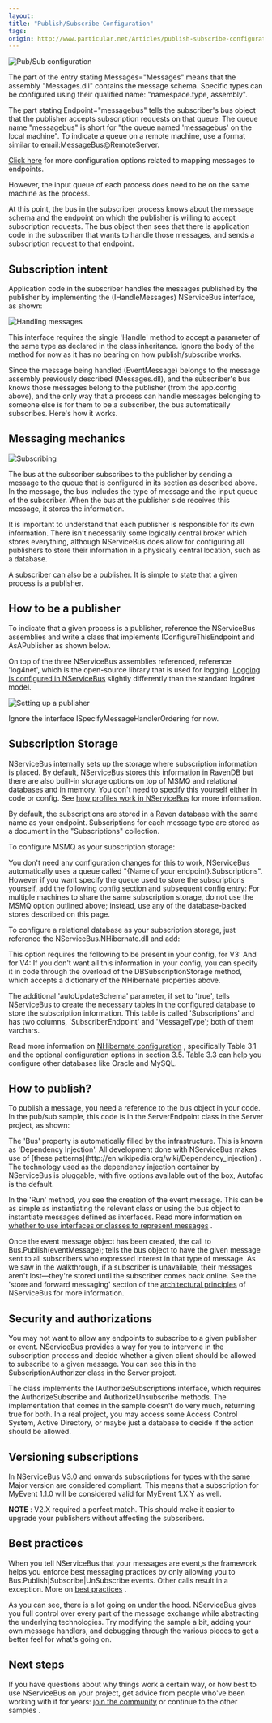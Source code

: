 ```yaml
---
layout:
title: "Publish/Subscribe Configuration"
tags: 
origin: http://www.particular.net/Articles/publish-subscribe-configuration
---
```

![Pub/Sub configuration](https://particular.blob.core.windows.net/media/Default/images/basic_pubsub.png)

The part of the <add> entry stating Messages="Messages" means that the assembly "Messages.dll" contains the message schema. Specific types can be configured using their qualified name: "namespace.type, assembly".

The part stating Endpoint="messagebus" tells the subscriber's bus object that the publisher accepts subscription requests on that queue. The queue name "messagebus" is short for "the queue named 'messagebus' on the local machine". To indicate a queue on a remote machine, use a format similar to email:MessageBus@RemoteServer.

[Click here](how-do-i-specify-to-which-destination-a-message-will-be-sent) for more configuration options related to mapping messages to endpoints.

However, the input queue of each process does need to be on the same machine as the process.

At this point, the bus in the subscriber process knows about the message schema and the endpoint on which the publisher is willing to accept subscription requests. The bus object then sees that there is application code in the subscriber that wants to handle those messages, and sends a subscription request to that endpoint.


Subscription intent
-------------------

Application code in the subscriber handles the messages published by the publisher by implementing the (IHandleMessages<t>) NServiceBus interface, as shown:

![Handling messages](https://particular.blob.core.windows.net/media/Default/images/nservicebus_eventmessagehandler.png)

This interface requires the single 'Handle' method to accept a parameter of the same type as declared in the class inheritance. Ignore the body of the method for now as it has no bearing on how publish/subscribe works.

Since the message being handled (EventMessage) belongs to the message assembly previously described (Messages.dll), and the subscriber's bus knows those messages belong to the publisher (from the app.config above), and the only way that a process can handle messages belonging to someone else is for them to be a subscriber, the bus automatically subscribes. Here's how it works.


Messaging mechanics
-------------------

![Subscribing](https://particular.blob.core.windows.net/media/Default/images/subscribe.png)

The bus at the subscriber subscribes to the publisher by sending a message to the queue that is configured in its <unicastbusconfig> section as described above. In the message, the bus includes the type of message and the input queue of the subscriber. When the bus at the publisher side receives this message, it stores the information.

It is important to understand that each publisher is responsible for its own information. There isn't necessarily some logically central broker which stores everything, although NServiceBus does allow for configuring all publishers to store their information in a physically central location, such as a database.

A subscriber can also be a publisher. It is simple to state that a given process is a publisher.

How to be a publisher
---------------------

To indicate that a given process is a publisher, reference the NServiceBus assemblies and write a class that implements IConfigureThisEndpoint and AsAPublisher as shown below.

On top of the three NServiceBus assemblies referenced, reference
'log4net', which is the open-source library that is used for logging.
[Logging is configured in NServiceBus](logging-in-nservicebus) slightly differently than the standard log4net model.

![Setting up a publisher](https://particular.blob.core.windows.net/media/Default/images/nservicebus_publisher.png)

Ignore the interface ISpecifyMessageHandlerOrdering for now.

Subscription Storage
--------------------

NServiceBus internally sets up the storage where subscription information is placed. By default, NServiceBus stores this information in RavenDB but there are also built-in storage options on top of MSMQ and relational databases and in memory. You don't need to specify this yourself either in code or config. See [how profiles work in NServiceBus](profiles-for-nservicebus-host) for more information.

By default, the subscriptions are stored in a Raven database with the same name as your endpoint. Subscriptions for each message type are stored as a document in the "Subscriptions" collection.

To configure MSMQ as your subscription storage:

<script src="https://gist.github.com/johnsimons/6026128.js?file=ConfigureMsmqSubscriptionStorage.cs&amp;footer=no"></script> You don't need any configuration changes for this to work, NServiceBus automatically uses a queue called "{Name of your endpoint}.Subscriptions". However if you want specify the queue used to store the subscriptions yourself, add the following config section and subsequent config entry:

<script src="https://gist.github.com/johnsimons/6026128.js?file=MsmqSubscriptionStorageConfig.xml"></script> For multiple machines to share the same subscription storage, do not use the MSMQ option outlined above; instead, use any of the database-backed stores described on this page.

To configure a relational database as your subscription storage, just reference the NServiceBus.NHibernate.dll and add:

<script src="https://gist.github.com/johnsimons/6026128.js?file=ConfigureNHibernateSubscriptionStorage.cs"></script> This option requires the following to be present in your config, for V3:

<script src="https://gist.github.com/johnsimons/6026128.js?file=DBSubscriptionStorageConfig.xml"></script> And for V4:

<script src="https://gist.github.com/johnsimons/6026128.js?file=NHibernateSubscriptionConfig.xml"></script> If you don't want all this information in your config, you can specify it in code through the overload of the DBSubscriptionStorage method, which accepts a dictionary of the NHibernate properties above.

The additional 'autoUpdateSchema' parameter, if set to 'true', tells NServiceBus to create the necessary tables in the configured database to store the subscription information. This table is called 'Subscriptions' and has two columns, 'SubscriberEndpoint' and 'MessageType'; both of them varchars.

Read more information on [NHibernate configuration](http://nhforge.org/doc/nh/en/index.html#session-configuration)
, specifically Table 3.1 and the optional configuration options in section 3.5. Table 3.3 can help you configure other databases like Oracle and MySQL.

How to publish?
---------------

To publish a message, you need a reference to the bus object in your code. In the pub/sub sample, this code is in the ServerEndpoint class in the Server project, as shown:

<script src="https://gist.github.com/johnsimons/6026128.js?file=HandlerThatPublishedEvent.cs"></script> The 'Bus' property is automatically filled by the infrastructure. This is known as 'Dependency Injection'. All development done with NServiceBus makes use of [these patterns](http://en.wikipedia.org/wiki/Dependency_injection) . The technology used as the dependency injection container by NServiceBus is pluggable, with five options available out of the box, Autofac is the default.

In the 'Run' method, you see the creation of the event message. This can be as simple as instantiating the relevant class or using the bus object to instantiate messages defined as interfaces. Read more information on
[whether to use interfaces or classes to represent messages](messages-as-interfaces) .

Once the event message object has been created, the call to Bus.Publish(eventMessage); tells the bus object to have the given message sent to all subscribers who expressed interest in that type of message. As we saw in the walkthrough, if a subscriber is unavailable, their messages aren't lost—they're stored until the subscriber comes back online. See the 'store and forward messaging' section of the
[architectural principles](architectural-principles) of NServiceBus for more information.

Security and authorizations
---------------------------

You may not want to allow any endpoints to subscribe to a given publisher or event. NServiceBus provides a way for you to intervene in the subscription process and decide whether a given client should be allowed to subscribe to a given message. You can see this in the SubscriptionAuthorizer class in the Server project.

The class implements the IAuthorizeSubscriptions interface, which requires the AuthorizeSubscribe and AuthorizeUnsubscribe methods. The implementation that comes in the sample doesn't do very much, returning true for both. In a real project, you may access some Access Control System, Active Directory, or maybe just a database to decide if the action should be allowed.

Versioning subscriptions
------------------------

In NServiceBus V3.0 and onwards subscriptions for types with the same Major version are considered compliant. This means that a subscription for MyEvent 1.1.0 will be considered valid for MyEvent 1.X.Y as well.

**NOTE** : V2.X required a perfect match. This should make it easier to upgrade your publishers without affecting the subscribers.

Best practices
--------------

When you tell NServiceBus that your messages are event,s the framework helps you enforce best messaging practices by only allowing you to Bus.Publish|Subscribe|UnSubscribe events. Other calls result in a exception. More on [best practices](introducing-ievent-and-icommand) .

As you can see, there is a lot going on under the hood. NServiceBus gives you full control over every part of the message exchange while abstracting the underlying technologies. Try modifying the sample a bit, adding your own message handlers, and debugging through the various pieces to get a better feel for what's going on.

Next steps
----------

If you have questions about why things work a certain way, or how best to use NServiceBus on your project, get advice from people who've been working with it for years: [join the community](/DiscussionGroup) or continue to the other samples .


